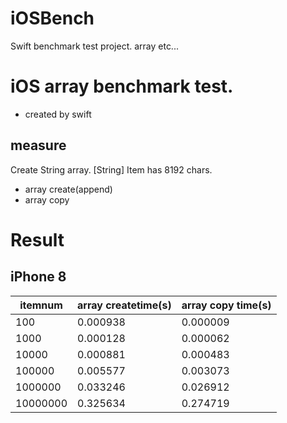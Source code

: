 # iOSBench
Swift benchmark test project. array etc...

# iOS array benchmark test.

- created by swift 

## measure 
Create String array. [String]
Item has 8192 chars.

- array create(append)
- array copy


# Result
## iPhone 8

| itemnum    | array createtime(s) | array copy time(s) | 
|------------|---------------------|--------------------| 
|        100 | 0.000938            | 0.000009           | 
|       1000 | 0.000128            | 0.000062           | 
|      10000 | 0.000881            | 0.000483           | 
|     100000 | 0.005577            | 0.003073           | 
|    1000000 | 0.033246            | 0.026912           | 
|   10000000 | 0.325634            | 0.274719           | 
